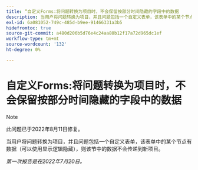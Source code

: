```yaml
---
title: “自定义Forms:将问题转换为项目时，不会保留按部分时间隐藏的字段中的数据
description: 当用户将问题转换为项目，并且问题包括一个自定义表单，该表单中的某个节点有数据（可以使用显示逻辑隐藏），则该节中的数据不会传递到新项目。
exl-id: 6a081052-749c-485d-b9ee-91466331a3b5
hidefromtoc: true
source-git-commit: a480d206b5d76e4c24aa80b12f17a72d965dc1ef
workflow-type: tm+mt
source-wordcount: '132'
ht-degree: 0%

---
```


# 自定义Forms:将问题转换为项目时，不会保留按部分时间隐藏的字段中的数据

>[!NOTE]
>
> 此问题已于2022年8月11日修复。

当用户将问题转换为项目，并且问题包括一个自定义表单，该表单中的某个节点有数据（可以使用显示逻辑隐藏），则该节中的数据不会传递到新项目。

_第一次报告是在2022年7月20日。_
